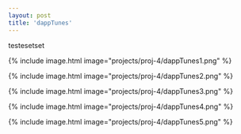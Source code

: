 ```yaml
---
layout: post
title: 'dappTunes'
---
```


testesetset

{% include image.html image="projects/proj-4/dappTunes1.png" %}

{% include image.html image="projects/proj-4/dappTunes2.png" %}

{% include image.html image="projects/proj-4/dappTunes3.png" %}

{% include image.html image="projects/proj-4/dappTunes4.png" %}

{% include image.html image="projects/proj-4/dappTunes5.png" %}


